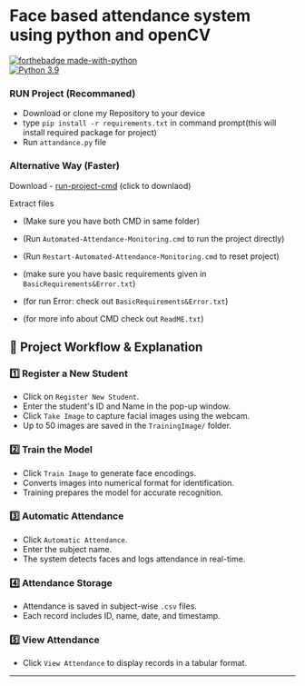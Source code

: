 
# Face based attendance system using python and openCV

[![forthebadge made-with-python](http://ForTheBadge.com/images/badges/made-with-python.svg)](https://www.python.org/)                 
[![Python 3.9](https://img.shields.io/badge/python-3.9-blue.svg)](https://www.python.org/downloads/release/python-390/) 

### RUN Project (Recommaned) 

- Download or clone my Repository to your device
- type `pip install -r requirements.txt` in command prompt(this will install required package for project)
- Run `attandance.py` file

### Alternative Way (Faster)

Download - [run-project-cmd](https://drive.google.com/uc?export=download&id=156FgAsyDbUaKj6OR1yHVrHAAK6_9_nfa) (click to downlaod)

Extract files
- (Make sure you have both CMD in same folder)
- (Run `Automated-Attendance-Monitoring.cmd` to run the project directly)
- (Run `Restart-Automated-Attendance-Monitoring.cmd` to reset project)

- (make sure you have basic requirements given in `BasicRequirements&Error.txt`)
- (for run Error: check out `BasicRequirements&Error.txt`)
- (for more info about CMD check out `ReadME.txt`)


## 🚀 Project Workflow & Explanation

### 1️⃣ Register a New Student
- Click on `Register New Student`.
- Enter the student's ID and Name in the pop-up window.
- Click `Take Image` to capture facial images using the webcam.
- Up to 50 images are saved in the `TrainingImage/` folder.

### 2️⃣ Train the Model
- Click `Train Image` to generate face encodings.
- Converts images into numerical format for identification.
- Training prepares the model for accurate recognition.

### 3️⃣ Automatic Attendance
- Click `Automatic Attendance`.
- Enter the subject name.
- The system detects faces and logs attendance in real-time.

### 4️⃣ Attendance Storage
- Attendance is saved in subject-wise `.csv` files.
- Each record includes ID, name, date, and timestamp.

### 5️⃣ View Attendance
- Click `View Attendance` to display records in a tabular format.

---


